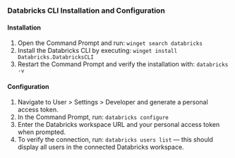 ### Databricks CLI Installation and Configuration

#### Installation
1. Open the Command Prompt and run: `winget search databricks`
2. Install the Databricks CLI by executing: `winget install Databricks.DatabricksCLI`
3. Restart the Command Prompt and verify the installation with: `databricks -v`

#### Configuration
1. Navigate to User > Settings > Developer and generate a personal access token.
2. In the Command Prompt, run: `databricks configure`
3. Enter the Databricks workspace URL and your personal access token when prompted.
4. To verify the connection, run: `databricks users list` — this should display all users in the connected Databricks workspace.